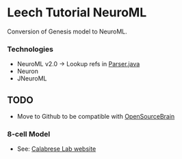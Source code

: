 # Leech Tutorial NeuroML #

Conversion of Genesis model to NeuroML.

### Technologies ###

* NeuroML v2.0 -> Lookup refs in [Parser.java](https://github.com/LEMS/jLEMS/blob/master/src/main/java/org/lemsml/jlems/core/expression/Parser.java)
* Neuron
* JNeuroML

## TODO ##

* Move to Github to be compatible with [OpenSourceBrain](http://opensourcebrain.org)

### 8-cell Model ###

* See: [Calabrese Lab website](http://www.biology.emory.edu/research/Calabrese/INTRO/INDEX.HTML)
